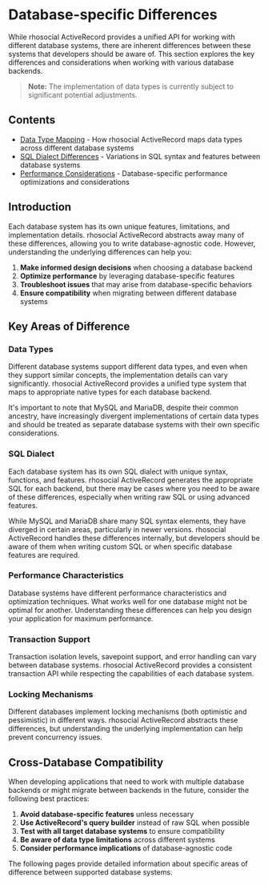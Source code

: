 # Database-specific Differences

While rhosocial ActiveRecord provides a unified API for working with different database systems, there are inherent differences between these systems that developers should be aware of. This section explores the key differences and considerations when working with various database backends.

> **Note:** The implementation of data types is currently subject to significant potential adjustments.

## Contents

- [Data Type Mapping](data_type_mapping.md) - How rhosocial ActiveRecord maps data types across different database systems
- [SQL Dialect Differences](sql_dialect_differences.md) - Variations in SQL syntax and features between database systems
- [Performance Considerations](performance_considerations.md) - Database-specific performance optimizations and considerations

## Introduction

Each database system has its own unique features, limitations, and implementation details. rhosocial ActiveRecord abstracts away many of these differences, allowing you to write database-agnostic code. However, understanding the underlying differences can help you:

1. **Make informed design decisions** when choosing a database backend
2. **Optimize performance** by leveraging database-specific features
3. **Troubleshoot issues** that may arise from database-specific behaviors
4. **Ensure compatibility** when migrating between different database systems

## Key Areas of Difference

### Data Types

Different database systems support different data types, and even when they support similar concepts, the implementation details can vary significantly. rhosocial ActiveRecord provides a unified type system that maps to appropriate native types for each database backend.

It's important to note that MySQL and MariaDB, despite their common ancestry, have increasingly divergent implementations of certain data types and should be treated as separate database systems with their own specific considerations.

### SQL Dialect

Each database system has its own SQL dialect with unique syntax, functions, and features. rhosocial ActiveRecord generates the appropriate SQL for each backend, but there may be cases where you need to be aware of these differences, especially when writing raw SQL or using advanced features.

While MySQL and MariaDB share many SQL syntax elements, they have diverged in certain areas, particularly in newer versions. rhosocial ActiveRecord handles these differences internally, but developers should be aware of them when writing custom SQL or when specific database features are required.

### Performance Characteristics

Database systems have different performance characteristics and optimization techniques. What works well for one database might not be optimal for another. Understanding these differences can help you design your application for maximum performance.

### Transaction Support

Transaction isolation levels, savepoint support, and error handling can vary between database systems. rhosocial ActiveRecord provides a consistent transaction API while respecting the capabilities of each database system.

### Locking Mechanisms

Different databases implement locking mechanisms (both optimistic and pessimistic) in different ways. rhosocial ActiveRecord abstracts these differences, but understanding the underlying implementation can help prevent concurrency issues.

## Cross-Database Compatibility

When developing applications that need to work with multiple database backends or might migrate between backends in the future, consider the following best practices:

1. **Avoid database-specific features** unless necessary
2. **Use ActiveRecord's query builder** instead of raw SQL when possible
3. **Test with all target database systems** to ensure compatibility
4. **Be aware of data type limitations** across different systems
5. **Consider performance implications** of database-agnostic code

The following pages provide detailed information about specific areas of difference between supported database systems.